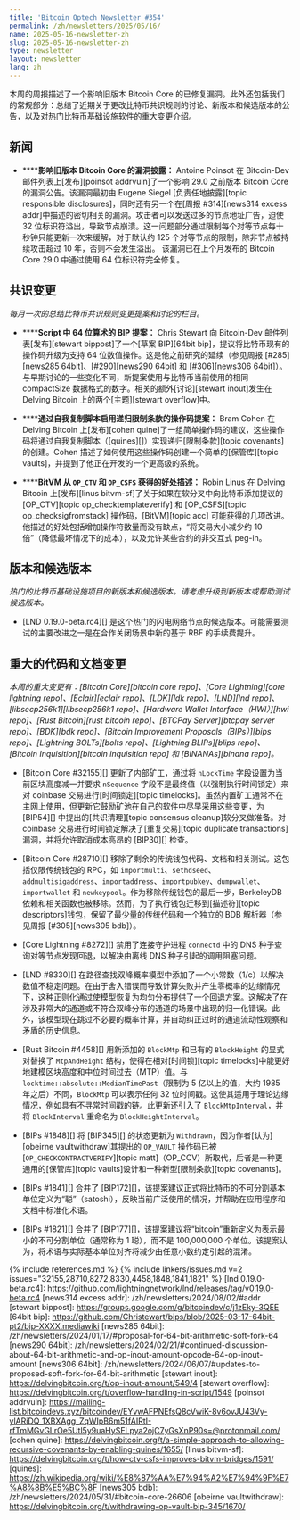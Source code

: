 ```yaml
---
title: 'Bitcoin Optech Newsletter #354'
permalink: /zh/newsletters/2025/05/16/
name: 2025-05-16-newsletter-zh
slug: 2025-05-16-newsletter-zh
type: newsletter
layout: newsletter
lang: zh
---
```

本周的周报描述了一个影响旧版本 Bitcoin Core 的已修复漏洞。此外还包括我们的常规部分：总结了近期关于更改比特币共识规则的讨论、新版本和候选版本的公告，以及对热门比特币基础设施软件的重大变更介绍。

## 新闻

- **<!--vulnerability-disclosure-affecting-old-versions-of-bitcoin-core-->****影响旧版本 Bitcoin Core 的漏洞披露：** Antoine Poinsot 在 Bitcoin-Dev 邮件列表上[发布][poinsot addrvuln]了一个影响 29.0 之前版本 Bitcoin Core 的漏洞公告。该漏洞最初由 Eugene Siegel [负责任地披露][topic responsible disclosures]，同时还有另一个在[周报 #314][news314 excess addr]中描述的密切相关的漏洞。攻击者可以发送过多的节点地址广告，迫使 32 位标识符溢出，导致节点崩溃。这一问题部分通过限制每个对等节点每十秒钟只能更新一次来缓解，对于默认约 125 个对等节点的限制，除非节点被持续攻击超过 10 年，否则不会发生溢出。<!-- 2**32 * 10 / 125 / (60 * 60 * 24 * 365) --> 该漏洞已在上个月发布的 Bitcoin Core 29.0 中通过使用 64 位标识符完全修复。

## 共识变更

_每月一次的总结比特币共识规则变更提案和讨论的栏目。_

- **<!--proposed-bip-for-64-bit-arithmetic-in-script-->****Script 中 64 位算术的 BIP 提案：** Chris Stewart 向 Bitcoin-Dev 邮件列表[发布][stewart bippost]了一个[草案 BIP][64bit bip]，提议将比特币现有的操作码升级为支持 64 位数值操作。这是他之前研究的延续（参见周报 [#285][news285 64bit]、[#290][news290 64bit] 和 [#306][news306 64bit]）。与早期讨论的一些变化不同，新提案使用与比特币当前使用的相同 compactSize 数据格式的数字。相关的额外[讨论][stewart inout]发生在 Delving Bitcoin 上的两个[主题][stewart overflow]中。

- **<!--proposed-opcodes-for-enabling-recursive-covenants-through-quines-->****通过自我复制脚本启用递归限制条款的操作码提案：** Bram Cohen 在 Delving Bitcoin 上[发布][cohen quine]了一组简单操作码的建议，这些操作码将通过自我复制脚本（[quines][]）实现递归[限制条款][topic covenants]的创建。Cohen 描述了如何使用这些操作码创建一个简单的[保管库][topic vaults]，并提到了他正在开发的一个更高级的系统。

- **<!--description-of-benefits-to-bitvm-from-op-ctv-and-op-csfs-->****BitVM 从 `OP_CTV` 和 `OP_CSFS` 获得的好处描述：** Robin Linus 在 Delving Bitcoin 上[发布][linus bitvm-sf]了关于如果在软分叉中向比特币添加提议的 [OP_CTV][topic op_checktemplateverify] 和 [OP_CSFS][topic op_checksigfromstack] 操作码，[BitVM][topic acc] 可能获得的几项改进。他描述的好处包括增加操作符数量而没有缺点，“将交易大小减少约 10 倍”（降低最坏情况下的成本），以及允许某些合约的非交互式 peg-in。

## 版本和候选版本

*热门的比特币基础设施项目的新版本和候选版本。请考虑升级到新版本或帮助测试候选版本。*

- [LND 0.19.0-beta.rc4][] 是这个热门的闪电网络节点的候选版本。可能需要测试的主要改进之一是在合作关闭场景中新的基于 RBF 的手续费提升。

## 重大的代码和文档变更

*本周的重大变更有：[Bitcoin Core][bitcoin core repo]、[Core Lightning][core lightning repo]、[Eclair][eclair repo]、[LDK][ldk repo]、[LND][lnd repo]、[libsecp256k1][libsecp256k1 repo]、[Hardware Wallet Interface（HWI）][hwi repo]、[Rust Bitcoin][rust bitcoin repo]、[BTCPay Server][btcpay server repo]、[BDK][bdk repo]、[Bitcoin Improvement Proposals（BIPs）][bips repo]、[Lightning BOLTs][bolts repo]、[Lightning BLIPs][blips repo]、[Bitcoin Inquisition][bitcoin inquisition repo] 和 [BINANAs][binana repo]。*

- [Bitcoin Core #32155][] 更新了内部矿工，通过将 `nLockTime` 字段设置为当前区块高度减一并要求 `nSequence` 字段不是最终值（以强制执行时间锁定）来对 coinbase 交易进行[时间锁定][topic timelocks]。虽然内置矿工通常不在主网上使用，但更新它鼓励矿池在自己的软件中尽早采用这些变更，为 [BIP54][] 中提出的[共识清理][topic consensus cleanup]软分叉做准备。对 coinbase 交易进行时间锁定解决了[重复交易][topic duplicate transactions]漏洞，并将允许取消成本高昂的 [BIP30][] 检查。

- [Bitcoin Core #28710][] 移除了剩余的传统钱包代码、文档和相关测试。这包括仅限传统钱包的 RPC，如 `importmulti`、`sethdseed`、`addmultisigaddress`、`importaddress`、`importpubkey`、`dumpwallet`、`importwallet` 和 `newkeypool`。作为移除传统钱包的最后一步，BerkeleyDB 依赖和相关函数也被移除。然而，为了执行钱包迁移到[描述符][topic descriptors]钱包，保留了最少量的传统代码和一个独立的 BDB 解析器（参见周报 [#305][news305 bdb]）。

- [Core Lightning #8272][] 禁用了连接守护进程 `connectd` 中的 DNS 种子查询对等节点发现回退，以解决由离线 DNS 种子引起的调用阻塞问题。

- [LND #8330][] 在路径查找双峰概率模型中添加了一个小常数（1/c）以解决数值不稳定问题。在由于舍入错误而导致计算失败并产生零概率的边缘情况下，这种正则化通过使模型恢复为均匀分布提供了一个回退方案。这解决了在涉及非常大的通道或不符合双峰分布的通道的场景中出现的归一化错误。此外，该模型现在跳过不必要的概率计算，并自动纠正过时的通道流动性观察和矛盾的历史信息。

- [Rust Bitcoin #4458][] 用新添加的 `BlockMtp` 和已有的 `BlockHeight` 的显式对替换了 `MtpAndHeight` 结构，使得在相对[时间锁][topic timelocks]中能更好地建模区块高度和中位时间过去（MTP）值。与 `locktime::absolute::MedianTimePast`（限制为 5 亿以上的值，大约 1985 年之后）不同，`BlockMtp` 可以表示任何 32 位时间戳。这使其适用于理论边缘情况，例如具有不寻常时间戳的链。此更新还引入了 `BlockMtpInterval`，并将 `BlockInterval` 重命名为 `BlockHeightInterval`。

- [BIPs #1848][] 将 [BIP345][] 的状态更新为 `Withdrawn`，因为作者[认为][obeirne vaultwithdraw]其提出的 `OP_VAULT` 操作码已被 [`OP_CHECKCONTRACTVERIFY`][topic matt]（OP_CCV）所取代，后者是一种更通用的[保管库][topic vaults]设计和一种新型[限制条款][topic covenants]。

- [BIPs #1841][] 合并了 [BIP172][]，该提案建议正式将比特币的不可分割基本单位定义为“聪”（satoshi），反映当前广泛使用的情况，并帮助在应用程序和文档中标准化术语。

- [BIPs #1821][] 合并了 [BIP177][]，该提案建议将“bitcoin”重新定义为表示最小的不可分割单位（通常称为 1 聪），而不是 100,000,000 个单位。该提案认为，将术语与实际基本单位对齐将减少由任意小数约定引起的混淆。

{% include references.md %}
{% include linkers/issues.md v=2 issues="32155,28710,8272,8330,4458,1848,1841,1821" %}
[lnd 0.19.0-beta.rc4]: https://github.com/lightningnetwork/lnd/releases/tag/v0.19.0-beta.rc4
[news314 excess addr]: /zh/newsletters/2024/08/02/#addr
[stewart bippost]: https://groups.google.com/g/bitcoindev/c/j1zEky-3QEE
[64bit bip]: https://github.com/Christewart/bips/blob/2025-03-17-64bit-pt2/bip-XXXX.mediawiki
[news285 64bit]: /zh/newsletters/2024/01/17/#proposal-for-64-bit-arithmetic-soft-fork-64
[news290 64bit]: /zh/newsletters/2024/02/21/#continued-discussion-about-64-bit-arithmetic-and-op-inout-amount-opcode-64-op-inout-amount
[news306 64bit]: /zh/newsletters/2024/06/07/#updates-to-proposed-soft-fork-for-64-bit-arithmetic
[stewart inout]: https://delvingbitcoin.org/t/op-inout-amount/549/4
[stewart overflow]: https://delvingbitcoin.org/t/overflow-handling-in-script/1549
[poinsot addrvuln]: https://mailing-list.bitcoindevs.xyz/bitcoindev/EYvwAFPNEfsQ8cVwiK-8v6ovJU43Vy-ylARiDQ_1XBXAgg_ZqWIpB6m51fAIRtI-rfTmMGvGLrOe5Utl5y9uaHySELpya2ojC7yGsXnP90s=@protonmail.com/
[cohen quine]: https://delvingbitcoin.org/t/a-simple-approach-to-allowing-recursive-covenants-by-enabling-quines/1655/
[linus bitvm-sf]: https://delvingbitcoin.org/t/how-ctv-csfs-improves-bitvm-bridges/1591/
[quines]: https://zh.wikipedia.org/wiki/%E8%87%AA%E7%94%A2%E7%94%9F%E7%A8%8B%E5%BC%8F
[news305 bdb]: /zh/newsletters/2024/05/31/#bitcoin-core-26606
[obeirne vaultwithdraw]: https://delvingbitcoin.org/t/withdrawing-op-vault-bip-345/1670/
